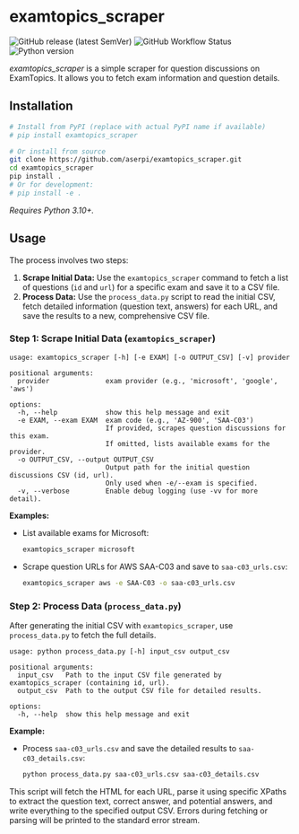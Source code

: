 # examtopics_scraper
![GitHub release (latest SemVer)](https://img.shields.io/github/v/release/aserpi/examtopics_scraper)
![GitHub Workflow Status](https://img.shields.io/github/actions/workflow/status/aserpi/examtopics_scraper/package.yml)
![Python version](https://img.shields.io/badge/python-v3.10+-blue)

_examtopics_scraper_ is a simple scraper for question discussions on ExamTopics. It allows you to fetch exam information and question details.

## Installation

```bash
# Install from PyPI (replace with actual PyPI name if available)
# pip install examtopics_scraper

# Or install from source
git clone https://github.com/aserpi/examtopics_scraper.git
cd examtopics_scraper
pip install .
# Or for development:
# pip install -e .
```
*Requires Python 3.10+.*

## Usage

The process involves two steps:

1.  **Scrape Initial Data:** Use the `examtopics_scraper` command to fetch a list of questions (`id` and `url`) for a specific exam and save it to a CSV file.
2.  **Process Data:** Use the `process_data.py` script to read the initial CSV, fetch detailed information (question text, answers) for each URL, and save the results to a new, comprehensive CSV file.

### Step 1: Scrape Initial Data (`examtopics_scraper`)

```
usage: examtopics_scraper [-h] [-e EXAM] [-o OUTPUT_CSV] [-v] provider

positional arguments:
  provider              exam provider (e.g., 'microsoft', 'google', 'aws')

options:
  -h, --help            show this help message and exit
  -e EXAM, --exam EXAM  exam code (e.g., 'AZ-900', 'SAA-C03')
                        If provided, scrapes question discussions for this exam.
                        If omitted, lists available exams for the provider.
  -o OUTPUT_CSV, --output OUTPUT_CSV
                        Output path for the initial question discussions CSV (id, url).
                        Only used when -e/--exam is specified.
  -v, --verbose         Enable debug logging (use -vv for more detail).
```

**Examples:**

*   List available exams for Microsoft:
    ```bash
    examtopics_scraper microsoft
    ```
*   Scrape question URLs for AWS SAA-C03 and save to `saa-c03_urls.csv`:
    ```bash
    examtopics_scraper aws -e SAA-C03 -o saa-c03_urls.csv
    ```

### Step 2: Process Data (`process_data.py`)

After generating the initial CSV with `examtopics_scraper`, use `process_data.py` to fetch the full details.

```
usage: python process_data.py [-h] input_csv output_csv

positional arguments:
  input_csv   Path to the input CSV file generated by examtopics_scraper (containing id, url).
  output_csv  Path to the output CSV file for detailed results.

options:
  -h, --help  show this help message and exit
```

**Example:**

*   Process `saa-c03_urls.csv` and save the detailed results to `saa-c03_details.csv`:
    ```bash
    python process_data.py saa-c03_urls.csv saa-c03_details.csv
    ```

This script will fetch the HTML for each URL, parse it using specific XPaths to extract the question text, correct answer, and potential answers, and write everything to the specified output CSV. Errors during fetching or parsing will be printed to the standard error stream.
